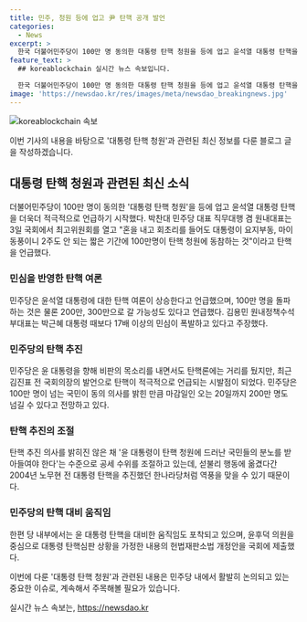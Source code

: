 ```yaml
---
title: 민주, 청원 등에 업고 尹 탄핵 공개 발언
categories:
  - News
excerpt: >
  한국 더불어민주당이 100만 명 동의한 대통령 탄핵 청원을 등에 업고 윤석열 대통령 탄핵을 더욱 적극적으로 언급하기 시작했다. 또한, 공개석상에서 윤 대통령 탄핵에 대한 여론을 부각하고, 윤 대통령의 최근 지지도와 이전 대통령의 탄핵 여론을 비교하여 탄핵을 언급하며 공세를 이어가고 있다. 이는 민심을 다스리며 수위를 조절하고자 하는 의도로 해석된다. 또한, 윤 대통령 탄핵을 대비한 움직임과 행동계획도 발표될 예정이다. 윤 대통령은 탄핵 청원 동의 숫자를 고리로 탄핵을 주장하고 있다.
feature_text: >
  ## koreablockchain 실시간 뉴스 속보입니다.

  한국 더불어민주당이 100만 명 동의한 대통령 탄핵 청원을 등에 업고 윤석열 대통령 탄핵을 더욱 적극적으로 언급하기 시작했다. 또한, 공개석상에서 윤 대통령 탄핵에 대한 여론을 부각하고, 윤 대통령의 최근 지지도와 이전 대통령의 탄핵 여론을 비교하여 탄핵을 언급하며 공세를 이어가고 있다. 이는 민심을 다스리며 수위를 조절하고자 하는 의도로 해석된다. 또한, 윤 대통령 탄핵을 대비한 움직임과 행동계획도 발표될 예정이다. 윤 대통령은 탄핵 청원 동의 숫자를 고리로 탄핵을 주장하고 있다.
image: 'https://newsdao.kr/res/images/meta/newsdao_breakingnews.jpg'
---
```


<p><img src="https://newsdao.kr/res/images/meta/newsdao_breakingnews.jpg" alt="koreablockchain 속보" /></p>

<p>이번 기사의 내용을 바탕으로 '대통령 탄핵 청원'과 관련된 최신 정보를 다룬 블로그 글을 작성하겠습니다. </p>

<h2 data-ke-size="size26">대통령 탄핵 청원과 관련된 최신 소식</h2>

<p data-ke-size="size16">더불어민주당이 100만 명이 동의한 '대통령 탄핵 청원'을 등에 업고 윤석열 대통령 탄핵을 더욱더 적극적으로 언급하기 시작했다. 박찬대 민주당 대표 직무대행 겸 원내대표는 3일 국회에서 최고위원회를 열고 "혼을 내고 회초리를 들어도 대통령이 요지부동, 마이동풍이니 2주도 안 되는 짧은 기간에 100만명이 탄핵 청원에 동참하는 것"이라고 탄핵을 언급했다.</p>

<h3>민심을 반영한 탄핵 여론</h3>

<p data-ke-size="size16">민주당은 윤석열 대통령에 대한 탄핵 여론이 상승한다고 언급했으며, 100만 명을 돌파하는 것은 물론 200만, 300만으로 갈 가능성도 있다고 언급했다. 김용민 원내정책수석부대표는 박근혜 대통령 때보다 17배 이상의 민심이 폭발하고 있다고 주장했다.</p>

<h3>민주당의 탄핵 추진</h3>

<p data-ke-size="size16">민주당은 윤 대통령을 향해 비판의 목소리를 내면서도 탄핵론에는 거리를 뒀지만, 최근 김진표 전 국회의장의 발언으로 탄핵이 적극적으로 언급되는 시발점이 되었다. 민주당은 100만 명이 넘는 국민이 동의 의사를 밝힌 만큼 마감일인 오는 20일까지 200만 명도 넘길 수 있다고 전망하고 있다.</p>

<h3>탄핵 추진의 조절</h3>

<p data-ke-size="size16">탄핵 추진 의사를 밝히진 않은 채 '윤 대통령이 탄핵 청원에 드러난 국민들의 분노를 받아들여야 한다'는 수준으로 공세 수위를 조절하고 있는데, 섣불리 행동에 옮겼다간 2004년 노무현 전 대통령 탄핵을 추진했던 한나라당처럼 역풍을 맞을 수 있기 때문이다.</p>

<h3>민주당의 탄핵 대비 움직임</h3>

<p data-ke-size="size16">한편 당 내부에서는 윤 대통령 탄핵을 대비한 움직임도 포착되고 있으며, 윤후덕 의원을 중심으로 대통령 탄핵심판 상황을 가정한 내용의 헌법재판소법 개정안을 국회에 제출했다.</p>

<p>이번에 다룬 '대통령 탄핵 청원'과 관련된 내용은 민주당 내에서 활발히 논의되고 있는 중요한 이슈로, 계속해서 주목해볼 필요가 있습니다.</p>
실시간 뉴스 속보는, <a href="https://newsdao.kr" rel="dofollow">https://newsdao.kr</a>


